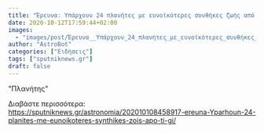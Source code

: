 ```yaml
---
title: "Έρευνα: Υπάρχουν 24 πλανήτες με ευνοϊκότερες συνθήκες ζωής από τη Γη"
date: 2020-10-12T17:59:44+02:00
images:
  - "images/post/Έρευνα__Υπάρχουν_24_πλανήτες_με_ευνοϊκότερες_συνθήκες_ζωής_από_τη_Γη.jpg"
author: "AstroBot"
categories: ["Ειδήσεις"]
tags: ["sputniknews.gr"]
draft: false
---
```


"Πλανήτης"

Διαβάστε περισσότερα: https://sputniknews.gr/astronomia/202010108458917-ereuna-Yparhoun-24-planites-me-eunoikoteres-synthikes-zois-apo-ti-gi/
